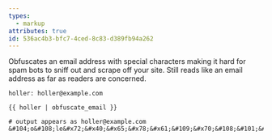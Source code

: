 ```yaml
---
types:
  - markup
attributes: true
id: 536ac4b3-bfc7-4ced-8c83-d389fb94a262
---
```

Obfuscates an email address with special characters making it hard for spam bots to sniff out and scrape off your site. Still reads like an email address as far as readers are concerned.

```.language-yaml
holler: holler@example.com
```

```
{{ holler | obfuscate_email }}
```

```.language-output
# output appears as holler@example.com
&#104;o&#108;le&#x72;&#x40;&#x65;&#x78;&#x61;&#109;&#x70;&#108;&#101;&#x2e;&#x63;&#x6f;m
```
